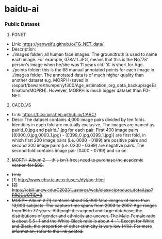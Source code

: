 # baidu-ai
### Public Dataset
1. FGNET
 - Link: https://yanweifu.github.io/FG_NET_data/
 - Description: 
 - ./images folder: all human face images. The groundtruth is used to name each image. For example, 078A11.JPG, means that this is the No.'78' person's image when he/she was 11 years old. 'A' is short for Age.
 - ./points folder: this is the 68 manual annotated points for each image in ./images folder.
The annotated data is of much higher quality than another dataset e.g. MORPH (saved in /export/beware/thumper/yf300/Age_estimation_org_data_backup/ageEstimation/MOPRH). However, MORPH is much bigger dataset than FG-NET.
 
2. CACD_VS
 - Link: https://bcsiriuschen.github.io/CARC/
 - Desc: The dataset contains 4,000 image pairs divided by ten folds. Identities in each fold are mutually exclusive. The images are named as pairId_0.jpg and pairId_1.jpg for each pair. First 400 image pairs [(0000_0.jpg,0000_1.jpg) - (0399_0.jpg,0399_1.jpg)] are first fold, in which first 200 image pairs (i.e. 0000 - 0199) are positive pairs and second 200 image pairs (i.e. 0200 - 0399) are negative pairs. The second fold contains image pair (0400 - 0799) and so on.

 3. <del> MORPH Album 2 -- this isn't free; need to purchase the academic version for $99.
 - <del> Link: 
  - <del> [1] http://www.cbsr.ia.ac.cn/users/dyi/agr.html
  - <del> [2] https://ebill.uncw.edu/C20231_ustores/web/classic/product_detail.jsp?PRODUCTID=8
 - <del> MORPH Album 2 [1] contains about 55,000 face images of more than 13,000 subjects. The capture time spans from 2003 to 2007. Age ranges from 16 to 77 years. Although it is a good and large database, the distributions of gender and ethnicity are uneven. The Male-Female ratio is about 5.5 : 1 and the White-Black ratio is about 4 : 1. Except for White and Black, the proportion of other ethnicity is very low (4%). For more information, refer to the link posted.

